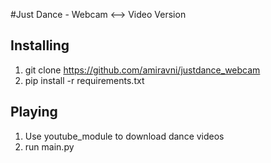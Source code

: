 #Just Dance - Webcam <--> Video Version

## Installing
1. git clone https://github.com/amiravni/justdance_webcam
2. pip install -r requirements.txt

## Playing
1. Use youtube_module to download dance videos
2. run main.py
